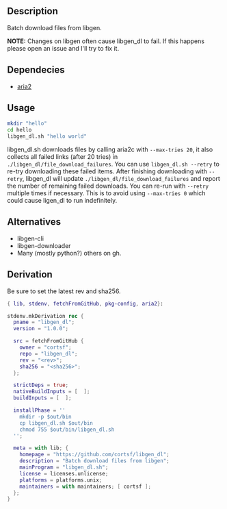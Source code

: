 ## Description
Batch download files from libgen.

**NOTE:** Changes on libgen often cause libgen_dl to fail. If this happens please open an issue and I'll try to fix it.

## Dependecies

- [aria2](https://github.com/aria2/aria2)

## Usage

``` bash
mkdir "hello"
cd hello
libgen_dl.sh "hello world"
```

libgen_dl.sh downloads files by calling aria2c with `--max-tries 20`, it also collects all failed links (after 20 tries) in `./libgen_dl/file_download_failures`. You can use `libgen_dl.sh --retry` to re-try downloading these failed items. After finishing downloading with `--retry`, libgen_dl will update `./libgen_dl/file_download_failures` and report the number of remaining failed downloads. You can re-run with `--retry` multiple times if necessary. This is to avoid using `--max-tries 0` which could cause ligen_dl to run indefinitely.

## Alternatives
- libgen-cli
- libgen-downloader
- Many (mostly python?) others on gh.

## Derivation
Be sure to set the latest rev and sha256.

``` nix
{ lib, stdenv, fetchFromGitHub, pkg-config, aria2}:

stdenv.mkDerivation rec {
  pname = "libgen_dl";
  version = "1.0.0";

  src = fetchFromGitHub {
    owner = "cortsf";
    repo = "libgen_dl";
    rev = "<rev>";
    sha256 = "<sha256>";
  };

  strictDeps = true;
  nativeBuildInputs = [  ];
  buildInputs = [  ];

  installPhase = ''
    mkdir -p $out/bin
    cp libgen_dl.sh $out/bin
    chmod 755 $out/bin/libgen_dl.sh
  '';

  meta = with lib; {
    homepage = "https://github.com/cortsf/libgen_dl";
    description = "Batch download files from libgen";
    mainProgram = "libgen_dl.sh";
    license = licenses.unlicense;
    platforms = platforms.unix;
    maintainers = with maintainers; [ cortsf ];
  };
}
```
